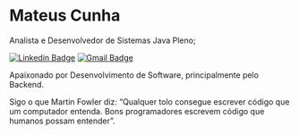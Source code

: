 # Mateus Cunha 

Analista e Desenvolvedor de Sistemas Java Pleno;

[![Linkedin Badge](https://img.shields.io/badge/LinkedIn-0077B5?style=for-the-badge&logo=linkedin&logoColor=white//www.linkedin.com/in/cunhadev/)](https://www.linkedin.com/in/cunhadev/) 
[![Gmail Badge](https://img.shields.io/badge/Gmail-D14836?style=for-the-badge&logo=gmail&logoColor=white&link=mailto:dev.mateuscunha@gmail.com)](mailto:dev.mateuscunha@gmail.com)

Apaixonado por Desenvolvimento de Software, principalmente pelo Backend.

Sigo o que Martin Fowler diz:
“Qualquer tolo consegue escrever código que um computador entenda. Bons programadores escrevem código que humanos possam entender”.
